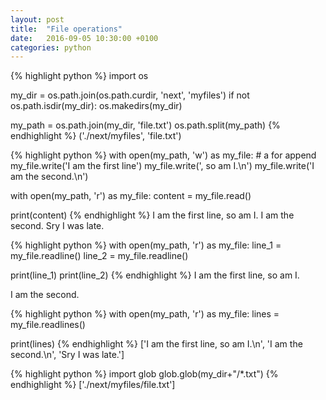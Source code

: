 ```yaml
---
layout: post
title:  "File operations"
date:   2016-09-05 10:30:00 +0100
categories: python
---
```


{% highlight python %}
import os

my_dir = os.path.join(os.path.curdir, 'next', 'myfiles')
if not os.path.isdir(my_dir): os.makedirs(my_dir)

my_path = os.path.join(my_dir, 'file.txt')
os.path.split(my_path)
{% endhighlight %}
('./next/myfiles', 'file.txt')

{% highlight python %}
with open(my_path, 'w') as my_file: # a for append
	my_file.write('I am the first line')
	my_file.write(', so am I.\n')
	my_file.write('I am the second.\n')

with open(my_path, 'r') as my_file:
	content = my_file.read()

print(content)
{% endhighlight %}
I am the first line, so am I.
I am the second.
Sry I was late.

{% highlight python %}
with open(my_path, 'r') as my_file:
	line_1 = my_file.readline()
	line_2 = my_file.readline()

print(line_1)
print(line_2)
{% endhighlight %}
I am the first line, so am I.

I am the second.

{% highlight python %}
with open(my_path, 'r') as my_file:
	lines = my_file.readlines()

print(lines)
{% endhighlight %}
['I am the first line, so am I.\n', 'I am the second.\n', 'Sry I was late.']

{% highlight python %}
import glob
glob.glob(my_dir+"/*.txt")
{% endhighlight %}
['./next/myfiles/file.txt']
